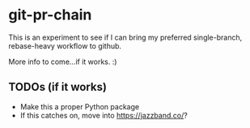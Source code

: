 # git-pr-chain

This is an experiment to see if I can bring my preferred single-branch,
rebase-heavy workflow to github.

More info to come...if it works.  :)

## TODOs (if it works)

 - Make this a proper Python package
 - If this catches on, move into https://jazzband.co/?
